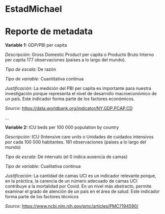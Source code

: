 # EstadMichael
# Reporte de metadata

**Variable 1:** GDP/PBI per capita

_Descripción:_ Gross Domestic Product per capita o Producto Bruto Interno per capita
177 observaciones (países a lo largo del mundo).

_Tipo de escala:_ De razón

_Tipo de variable:_ Cuantitativa continua

_Justificación:_ La medición del PBI per capita es importante
para nuestra investigación porque representa el nivel de desarrollo
macroeconómico de un país. Este indicador forma parte de los factores económicos.

_Source:_ https://data.worldbank.org/indicator/NY.GDP.PCAP.CD

...

**Variable 2:** ICU beds per 100 000 population by country

_Descripción:_ ICU (Intensive care units o Unidades de cuidados intensivos por cada 100 000 habitantes.
181 observaciones (países a lo largo del mundo)

_Tipo de escala:_ De intervalo (el 0 indica ausencia de camas)

_Tipo de variable:_ Cualitativa continua

_Justificación:_ La cantidad de camas UCI es un indicador relevante porque, en la práctica,
la carencia de un número adecuado de camas UCI contribuye a la mortalidad por Covid.
En un nivel más abstracto, permite examinar
el grado de atención de un país en el área de salud. Este indicador forma parte 
de los factores técnicos

_Source:_ https://www.ncbi.nlm.nih.gov/pmc/articles/PMC7194590/
